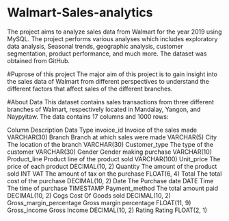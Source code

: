 # Walmart-Sales-analytics
The project aims to analyze sales data from Walmart for the year 2019 using MySQL. The project performs various analyses which includes exploratory data analysis, Seasonal trends, geographic analysis, customer segmentation, product performance, and much more. The dataset was obtained from GitHub.

#Puprose of this project
The major aim of this project is to gain insight into the sales data of Walmart from different perspectives to understand the different factors that affect sales of the different branches.

#About Data
This dataset contains sales transactions from three different branches of Walmart, respectively located in Mandalay, Yangon, and Naypyitaw. The data contains 17 columns and 1000 rows:

Column                  	Description	                          Data Type
invoice_id	              Invoice of the sales made           	VARCHAR(30)
Branch	                  Branch at which sales were made     	VARCHAR(5)
City	                    The location of the branch           	VARCHAR(30)
Customer_type            	The type of the customer	            VARCHAR(30)
Gender                  	Gender  making purchase             	VARCHAR(10)
Product_line	            Product line of the product sold	    VARCHAR(100)
Unit_price	              The price of each product           	DECIMAL(10, 2)
Quantity                	The amount of the product sold	      INT
VAT	                      The amount of tax on the purchase   	FLOAT(6, 4)
Total	                    The total cost of the purchase	      DECIMAL(10, 2)
Date                    	The Purchase date	                    DATE
Time	                    The time of purchase                  TIMESTAMP
Payment_method	          The total amount paid	                DECIMAL(10, 2)
Cogs	                    Cost Of Goods sold	                  DECIMAL(10, 2)
Gross_margin_percentage  	Gross margin percentage              	FLOAT(11, 9)
Gross_income	            Gross Income                        	DECIMAL(10, 2)
Rating	                  Rating	                              FLOAT(2, 1)

